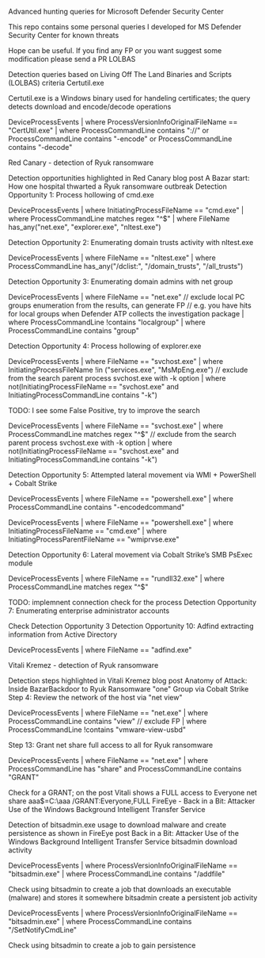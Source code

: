 
Advanced hunting queries for Microsoft Defender Security Center

This repo contains some personal queries I developed for MS Defender Security Center for known threats

Hope can be useful. If you find any FP or you want suggest some modification please send a PR
LOLBAS

Detection queries based on Living Off The Land Binaries and Scripts (LOLBAS) criteria
Certutil.exe

Certutil.exe is a Windows binary used for handeling certificates; the query detects download and encode/decode operations

DeviceProcessEvents
| where ProcessVersionInfoOriginalFileName == "CertUtil.exe"
| where ProcessCommandLine contains "://" or ProcessCommandLine contains "-encode" or ProcessCommandLine contains "-decode"

Red Canary - detection of Ryuk ransomware

Detection opportunities highlighted in Red Canary blog post A Bazar start: How one hospital thwarted a Ryuk ransomware outbreak
Detection Opportunity 1: Process hollowing of cmd.exe

DeviceProcessEvents
| where InitiatingProcessFileName == "cmd.exe"
| where ProcessCommandLine matches regex "^$"
| where FileName has_any("net.exe", "explorer.exe", "nltest.exe")

Detection Opportunity 2: Enumerating domain trusts activity with nltest.exe

DeviceProcessEvents
| where FileName == "nltest.exe"
| where ProcessCommandLine has_any("/dclist:", "/domain_trusts", "/all_trusts")

Detection Opportunity 3: Enumerating domain admins with net group

DeviceProcessEvents
| where FileName == "net.exe"
// exclude local PC groups enumeration from the results, can generate FP
// e.g. you have hits for local groups when Defender ATP collects the investigation package
| where ProcessCommandLine !contains "localgroup"
| where ProcessCommandLine contains "group"

Detection Opportunity 4: Process hollowing of explorer.exe

DeviceProcessEvents
| where FileName == "svchost.exe"
| where InitiatingProcessFileName !in ("services.exe", "MsMpEng.exe")
// exclude from the search parent process svchost.exe with -k option
| where not(InitiatingProcessFileName == "svchost.exe" and InitiatingProcessCommandLine contains "-k")

TODO: I see some False Positive, try to improve the search

DeviceProcessEvents
| where FileName == "svchost.exe"
| where ProcessCommandLine matches regex "^$"
// exclude from the search parent process svchost.exe with -k option
| where not(InitiatingProcessFileName == "svchost.exe" and InitiatingProcessCommandLine contains "-k")

Detection Opportunity 5: Attempted lateral movement via WMI + PowerShell + Cobalt Strike

DeviceProcessEvents
| where FileName == "powershell.exe"
| where ProcessCommandLine contains "-encodedcommand"

DeviceProcessEvents
| where FileName == "powershell.exe"
| where InitiatingProcessFileName == "cmd.exe"
| where InitiatingProcessParentFileName == "wmiprvse.exe"

Detection Opportunity 6: Lateral movement via Cobalt Strike’s SMB PsExec module

DeviceProcessEvents
| where FileName == "rundll32.exe"
| where ProcessCommandLine matches regex "^$"

TODO: implemnent connection check for the process
Detection Opportunity 7: Enumerating enterprise administrator accounts

Check Detection Opportunity 3
Detection Opportunity 10: Adfind extracting information from Active Directory

DeviceProcessEvents
| where FileName == "adfind.exe"

Vitali Kremez - detection of Ryuk ransomware

Detection steps highlighted in Vitali Kremez blog post Anatomy of Attack: Inside BazarBackdoor to Ryuk Ransomware "one" Group via Cobalt Strike
Step 4: Review the network of the host via "net view"

DeviceProcessEvents
| where FileName == "net.exe"
| where ProcessCommandLine contains "view"
// exclude FP
| where ProcessCommandLine !contains "vmware-view-usbd"

Step 13: Grant net share full access to all for Ryuk ransomware

DeviceProcessEvents
| where FileName == "net.exe"
| where ProcessCommandLine has "share" and ProcessCommandLine contains "GRANT"

Check for a GRANT; on the post Vitali shows a FULL access to Everyone net share aaa$=C:\aaa /GRANT:Everyone,FULL
FireEye - Back in a Bit: Attacker Use of the Windows Background Intelligent Transfer Service

Detection of bitsadmin.exe usage to download malware and create persistence as shown in FireEye post Back in a Bit: Attacker Use of the Windows Background Intelligent Transfer Service
bitsadmin download activity

DeviceProcessEvents
| where ProcessVersionInfoOriginalFileName == "bitsadmin.exe"
| where ProcessCommandLine contains "/addfile"

Check using bitsadmin to create a job that downloads an executable (malware) and stores it somewhere
bitsadmin create a persistent job activity

DeviceProcessEvents
| where ProcessVersionInfoOriginalFileName == "bitsadmin.exe"
| where ProcessCommandLine contains "/SetNotifyCmdLine"

Check using bitsadmin to create a job to gain persistence
